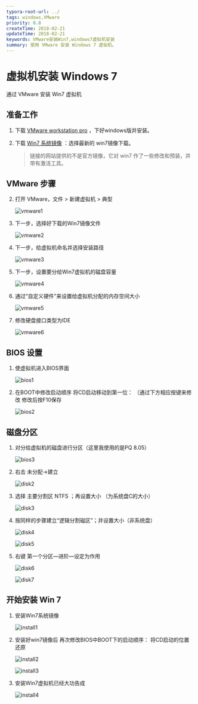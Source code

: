 ```yaml
---
typora-root-url: ../
tags: windows,VMware
priority: 0.8
createTime: 2018-02-21
updateTime: 2018-02-21
keywords: VMware安装Win7,windows7虚拟机安装
summary: 使用 VMware 安装 Windows 7 虚拟机。
---
```


# 虚拟机安装 Windows 7

通过 VMware 安装 Win7 虚拟机

## 准备工作

1. 下载 [VMware workstation pro](https://my.vmware.com/en/web/vmware/info/slug/desktop_end_user_computing/vmware_workstation_pro/15_0) ，下好windows版并安装。

2. 下载 [Win7 系统镜像](http://www.deepinghost.com/win7/) ：选择最新的 win7镜像下载。

   > 链接的网站提供的不是官方镜像，它对 win7 作了一些修改和预装，并带有激活工具。

## VMware 步骤

2. 打开 VMware，文件 > 新建虚拟机  > 典型

   ![vmware1](/images/windows/3/vmware1.png)

3. 下一步，选择好下载的Win7镜像文件

   ![vmware2](/images/windows/3/vmware2.png)

4. 下一步，给虚拟机命名并选择安装路径

   ![vmware3](/images/windows/3/vmware3.png)

5. 下一步，设置要分给Win7虚拟机的磁盘容量

   ![vmware4](/images/windows/3/vmware4.png)

6. 通过“自定义硬件”来设置给虚拟机分配的内存空间大小

   ![vmware5](/images/windows/3/vmware5.png)

7. 修改硬盘接口类型为IDE

   ![vmware6](/images/windows/3/vmware6.png)

## BIOS 设置

1. 使虚拟机进入BIOS界面

   ![bios1](/images/windows/3/bios1.png)

2. 在BOOT中修改启动顺序 将CD启动移动到第一位： （通过下方相应按键来修改 修改后按F10保存

   ![bios2](/images/windows/3/bios2.png)

## 磁盘分区

1. 对分给虚拟机的磁盘进行分区（这里我使用的是PQ 8.05）

   ![bios3](/images/windows/3/disk1.png)

2. 右击 未分配->建立

   ![disk2](/images/windows/3/disk2.png)

3. 选择 主要分割区 NTFS ；再设置大小 （为系统盘C的大小）

   ![disk3](/images/windows/3/disk3.png)

4. 按同样的步骤建立“逻辑分割磁区”；并设置大小（非系统盘）

   ![disk4](/images/windows/3/disk4.png)

   ![disk5](/images/windows/3/disk5.png)

5. 右键 第一个分区—进阶—设定为作用

   ![disk6](/images/windows/3/disk6.png)

   ![disk7](/images/windows/3/disk7.png)

## 开始安装 Win 7

1. 安装Win7系统镜像

   ![install1](/images/windows/3/install1.png)

2. 安装好win7镜像后 再次修改BIOS中BOOT下的启动顺序： 将CD启动的位置还原

   ![install2](/images/windows/3/install2.png)

   ![install3](/images/windows/3/install3.png)

3. 安装Win7虚拟机已经大功告成

   ![install4](/images/windows/3/install4.jpg)
